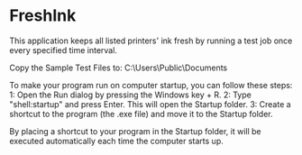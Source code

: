 # FreshInk
This application keeps all listed printers' ink fresh by running a test job once every specified time interval.

Copy the Sample Test Files to: C:\Users\Public\Documents

To make your program run on computer startup, you can follow these steps:
    1: Open the Run dialog by pressing the Windows key + R.
    2: Type "shell:startup" and press Enter. This will open the Startup folder.
    3: Create a shortcut to the program (the .exe file) and move it to the Startup folder.

By placing a shortcut to your program in the Startup folder, it will be executed automatically each time the computer starts up.